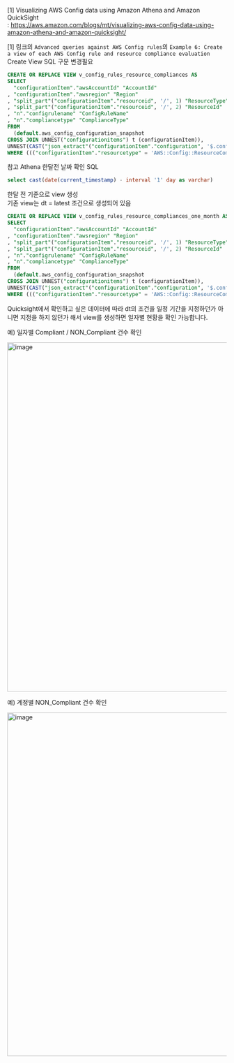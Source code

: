 [1] Visualizing AWS Config data using Amazon Athena and Amazon QuickSight   
  : https://aws.amazon.com/blogs/mt/visualizing-aws-config-data-using-amazon-athena-and-amazon-quicksight/   

[1] 링크의 `Advanced queries against AWS Config rules`의 `Example 6: Create a view of each AWS Config rule and resource compliance evaluation` Create View SQL 구문 변경필요


```sql
CREATE OR REPLACE VIEW v_config_rules_resource_compliances AS 
SELECT
  "configurationItem"."awsAccountId" "AccountId"
, "configurationItem"."awsregion" "Region"
, "split_part"("configurationItem"."resourceid", '/', 1) "ResourceType"
, "split_part"("configurationItem"."resourceid", '/', 2) "ResourceId"
, "n"."configrulename" "ConfigRuleName"
, "n"."compliancetype" "ComplianceType"
FROM
  (default.aws_config_configuration_snapshot
CROSS JOIN UNNEST("configurationitems") t (configurationItem)),
UNNEST(CAST("json_extract"("configurationItem"."configuration", '$.configrulelist') AS array(row(configruleid varchar,configrulename varchar,configrulearn varchar,compliancetype varchar)))) x (n)
WHERE ((("configurationItem"."resourcetype" = 'AWS::Config::ResourceCompliance') AND (n.configrulename IS NOT NULL)) AND ("dt" = 'latest'))
```
  


참고 Athena 한달전 날짜 확인 SQL
```sql
select cast(date(current_timestamp) - interval '1' day as varchar)
```


한달 전 기준으로 view 생성   
기존 view는 dt = latest 조건으로 생성되어 있음
```sql
CREATE OR REPLACE VIEW v_config_rules_resource_compliances_one_month AS 
SELECT
  "configurationItem"."awsAccountId" "AccountId"
, "configurationItem"."awsregion" "Region"
, "split_part"("configurationItem"."resourceid", '/', 1) "ResourceType"
, "split_part"("configurationItem"."resourceid", '/', 2) "ResourceId"
, "n"."configrulename" "ConfigRuleName"
, "n"."compliancetype" "ComplianceType"
FROM
  (default.aws_config_configuration_snapshot
CROSS JOIN UNNEST("configurationitems") t (configurationItem)),
UNNEST(CAST("json_extract"("configurationItem"."configuration", '$.configrulelist') AS array(row(configruleid varchar,configrulename varchar,configrulearn varchar,compliancetype varchar)))) x (n)
WHERE ((("configurationItem"."resourcetype" = 'AWS::Config::ResourceCompliance') AND (n.configrulename IS NOT NULL)) AND ("dt" > (select cast(date(current_timestamp) - interval '1' month as varchar)))) 
```

Quicksight에서 확인하고 싶은 데이터에 따라 dt의 조건을 일정 기간을 지정하던가 아니면 지정을 하지 않던가 해서 view를 생성하면 일자별 현황을 확인 가능합니다. 

예) 일자별 Compliant / NON_Compliant 건수 확인

<img width="800" alt="image" src="https://user-images.githubusercontent.com/42329161/156949700-1978e639-5f80-4db9-9fd3-e92d27093ddb.png">

예) 계정별 NON_Compliant 건수 확인

<img width="787" alt="image" src="https://user-images.githubusercontent.com/42329161/156949752-1c0a1718-de41-4f98-a365-3d962b22b70f.png">
